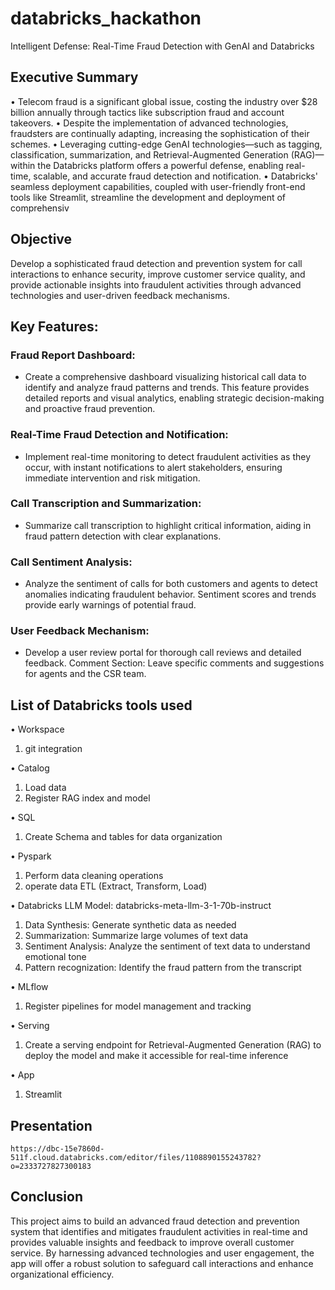 # databricks_hackathon

Intelligent Defense: Real-Time Fraud Detection with GenAI and Databricks

## Executive Summary
• Telecom fraud is a significant global issue, costing the industry over $28 billion annually through tactics like subscription fraud and account takeovers.
• Despite the implementation of advanced technologies, fraudsters are continually adapting, increasing the sophistication of their schemes.
• Leveraging cutting-edge GenAI technologies—such as tagging, classification, summarization, and Retrieval-Augmented Generation (RAG)—within the Databricks platform offers a powerful defense, enabling real-time, scalable, and accurate fraud detection and notification.
• Databricks' seamless deployment capabilities, coupled with user-friendly front-end tools like Streamlit, streamline the development and deployment of comprehensiv

## Objective 
  Develop a sophisticated fraud detection and prevention system for call interactions to enhance security, improve customer service quality, and provide actionable insights into fraudulent activities through advanced technologies and user-driven feedback mechanisms.

## Key Features:

  ### Fraud Report Dashboard:
  - Create a comprehensive dashboard visualizing historical call data to identify and analyze fraud patterns and trends. This feature provides detailed reports and visual analytics, enabling strategic decision-making and proactive fraud prevention.
  ### Real-Time Fraud Detection and Notification:
  - Implement real-time monitoring to detect fraudulent activities as they occur, with instant notifications to alert stakeholders, ensuring immediate intervention and risk mitigation.
  ### Call Transcription and Summarization:
  - Summarize call transcription to highlight critical information, aiding in fraud pattern detection with clear explanations.
  ### Call Sentiment Analysis:
  - Analyze the sentiment of calls for both customers and agents to detect anomalies indicating fraudulent behavior. Sentiment scores and trends provide early warnings of potential fraud.
  ### User Feedback Mechanism:
  - Develop a user review portal for thorough call reviews and detailed feedback. Comment Section: Leave specific comments and suggestions for agents and the CSR team.

## List of Databricks tools used

• Workspace
  1. git integration

• Catalog
  1. Load data
  2. Register RAG index and model 

• SQL
  1. Create Schema and tables for data organization

• Pyspark
  1. Perform data cleaning operations
  2. operate data ETL (Extract, Transform, Load)

• Databricks LLM Model: databricks-meta-llm-3-1-70b-instruct
  1. Data Synthesis: Generate synthetic data as needed
  2. Summarization: Summarize large volumes of text data
  3. Sentiment Analysis: Analyze the sentiment of text data to understand emotional tone
  4. Pattern recognization: Identify the fraud pattern from the transcript
 
• MLflow
  1. Register pipelines for model management and tracking

• Serving
  1. Create a serving endpoint for Retrieval-Augmented Generation (RAG) to deploy the model and make it accessible for real-time inference
 
• App
  1. Streamlit

## Presentation
    https://dbc-15e7860d-511f.cloud.databricks.com/editor/files/1108890155243782?o=2333727827300183


## Conclusion
  This project aims to build an advanced fraud detection and prevention system that identifies and mitigates fraudulent activities in real-time and provides valuable insights and feedback to improve overall customer service. By harnessing advanced technologies and user engagement, the app will offer a robust solution to safeguard call interactions and enhance organizational efficiency.

 
